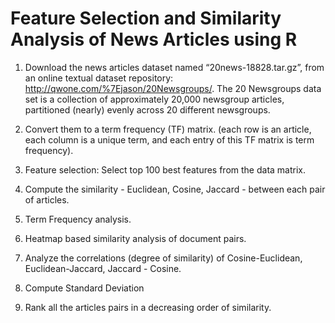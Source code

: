 # Feature Selection and Similarity Analysis of News Articles using R

1. Download the news articles dataset named “20news-18828.tar.gz”, from an online textual
dataset repository: http://qwone.com/%7Ejason/20Newsgroups/. The 20 Newsgroups data set is a
collection of approximately 20,000 newsgroup articles, partitioned (nearly) evenly across 20
different newsgroups.

2. Convert them to a term frequency (TF) matrix. (each row is an article, each column is a unique term, and each entry of this TF matrix is term frequency).

3. Feature selection: Select top 100 best features from the data matrix.

4. Compute the similarity - Euclidean, Cosine, Jaccard - between each pair of articles. 

5. Term Frequency analysis.

6. Heatmap based similarity analysis of document pairs.

7. Analyze the correlations (degree of similarity) of Cosine-Euclidean, Euclidean-Jaccard, Jaccard - Cosine.

8. Compute Standard Deviation

9. Rank all the articles pairs in a decreasing order of similarity.



